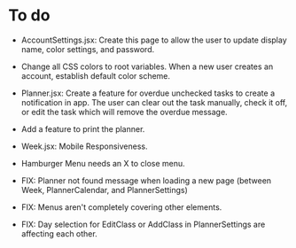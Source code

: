 # To do
- AccountSettings.jsx: Create this page to allow the user to update display name, color settings, and password.
- Change all CSS colors to root variables. When a new user creates an account, establish default color scheme.
- Planner.jsx: Create a feature for overdue unchecked tasks to create a notification in app. The user can clear out the task manually, check it off, or edit the task which will remove the overdue message.
- Add a feature to print the planner.
- Week.jsx: Mobile Responsiveness.
- Hamburger Menu needs an X to close menu.

- FIX: Planner not found message when loading a new page (between Week, PlannerCalendar, and PlannerSettings)
- FIX: Menus aren't completely covering other elements.
- FIX: Day selection for EditClass or AddClass in PlannerSettings are affecting each other.
